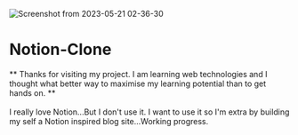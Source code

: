 
![Screenshot from 2023-05-21 02-36-30](https://github.com/SayedDileri/Notion-Clone/assets/89445591/c1698318-1551-4dd9-8218-b41d3f21066d)

# Notion-Clone


** Thanks for visiting my project. I am learning web technologies and I thought what better way to maximise my learning potential than to get hands on. **
<br>
<br>
I really love Notion...But I don't use it. I want to use it so I'm extra by building my self a Notion inspired blog site...Working progress.
